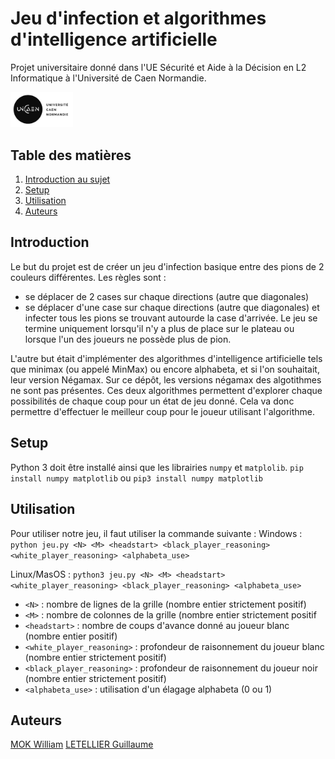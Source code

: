 # Jeu d'infection et algorithmes d'intelligence artificielle

Projet universitaire donné dans l'UE Sécurité et Aide à la Décision en L2 Informatique à l'Université de Caen Normandie.

<img src="logo-UNICAEN.jpg" style="width: 100px;" />


## Table des matières
1. [Introduction au sujet](#introduction)
2. [Setup](#setup)
3. [Utilisation](#utilisation)
4. [Auteurs](#auteurs)

## Introduction
Le but du projet est de créer un jeu d'infection basique entre des pions de 2 couleurs différentes. Les règles sont :
- se déplacer de 2 cases sur chaque directions (autre que diagonales)
- se déplacer d'une case sur chaque directions (autre que diagonales) et infecter tous les pions se trouvant autourde la case d'arrivée.
Le jeu se termine uniquement lorsqu'il n'y a plus de place sur le plateau ou lorsque l'un des joueurs ne possède plus de pion.

L'autre but était d'implémenter des algorithmes d'intelligence artificielle tels que minimax (ou appelé MinMax) ou encore alphabeta, et si l'on souhaitait, leur version Négamax. Sur ce dépôt, les versions négamax des algotithmes ne sont pas présentes. Ces deux algorithmes permettent d'explorer chaque possibilités de chaque coup pour un état de jeu donné. Cela va donc permettre d'effectuer le meilleur coup pour le joueur utilisant l'algorithme.

## Setup
Python 3 doit être installé ainsi que les librairies `numpy` et `matplolib`.
```pip install numpy matplotlib```
ou
```pip3 install numpy matplotlib```

## Utilisation
Pour utiliser notre jeu, il faut utiliser la commande suivante :
Windows : 
```python jeu.py <N> <M> <headstart> <black_player_reasoning> <white_player_reasoning> <alphabeta_use>```

Linux/MasOS :
```python3 jeu.py <N> <M> <headstart> <white_player_reasoning> <black_player_reasoning> <alphabeta_use>```

- `<N>` : nombre de lignes de la grille (nombre entier strictement positif)
- `<M>` : nombre de colonnes de la grille (nombre entier strictement positif
- `<headstart>` : nombre de coups d'avance donné au joueur blanc (nombre entier positif)
- `<white_player_reasoning>` : profondeur de raisonnement du joueur blanc (nombre entier strictement positif)
- `<black_player_reasoning>` : profondeur de raisonnement du joueur noir (nombre entier strictement positif)
- `<alphabeta_use>` : utilisation d'un élagage alphabeta (0 ou 1)

## Auteurs
[MOK William](https://github.com/Akbeeh)
[LETELLIER Guillaume](https://github.com/Guigui14460)
